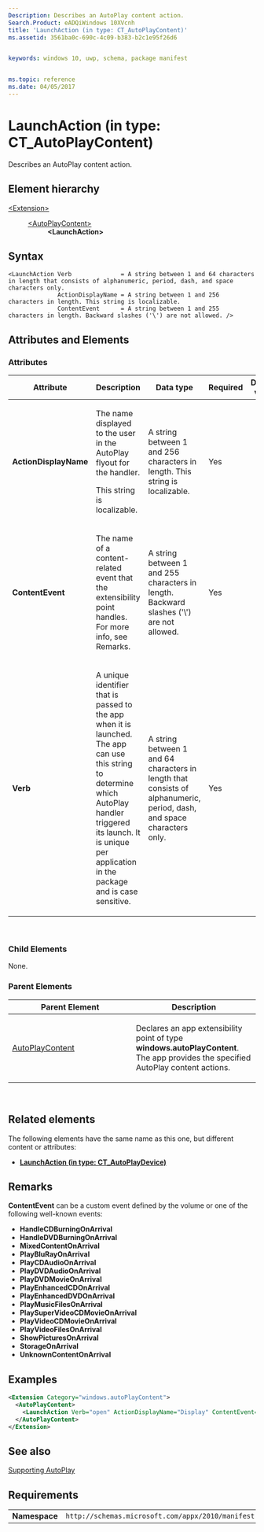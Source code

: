 ```yaml
---
Description: Describes an AutoPlay content action.
Search.Product: eADQiWindows 10XVcnh
title: 'LaunchAction (in type: CT_AutoPlayContent)'
ms.assetid: 3561ba0c-690c-4c09-b383-b2c1e95f26d6


keywords: windows 10, uwp, schema, package manifest


ms.topic: reference
ms.date: 04/05/2017
---
```


# LaunchAction (in type: CT_AutoPlayContent)


Describes an AutoPlay content action.

## Element hierarchy

<dl>
<dt><a href="element-extension.md">&lt;Extension&gt;</a></dt>
<dd>
<dl>
<dt><a href="element-autoplaycontent.md">&lt;AutoPlayContent&gt;</a></dt>
<dd><b>&lt;LaunchAction&gt;</b></dd>
</dl>
</dd>
</dl>

## Syntax

``` syntax
<LaunchAction Verb              = A string between 1 and 64 characters in length that consists of alphanumeric, period, dash, and space characters only.
              ActionDisplayName = A string between 1 and 256 characters in length. This string is localizable. 
              ContentEvent      = A string between 1 and 255 characters in length. Backward slashes ('\') are not allowed. />
```

## Attributes and Elements


### Attributes

<table>
<colgroup>
<col width="20%" />
<col width="20%" />
<col width="20%" />
<col width="20%" />
<col width="20%" />
</colgroup>
<thead>
<tr class="header">
<th>Attribute</th>
<th>Description</th>
<th>Data type</th>
<th>Required</th>
<th>Default value</th>
</tr>
</thead>
<tbody>
<tr class="odd">
<td><strong>ActionDisplayName</strong></td>
<td><p>The name displayed to the user in the AutoPlay flyout for the handler.</p>
<p>This string is localizable.</p></td>
<td>A string between 1 and 256 characters in length. This string is localizable.</td>
<td>Yes</td>
<td></td>
</tr>
<tr class="even">
<td><strong>ContentEvent</strong></td>
<td><p>The name of a content-related event that the extensibility point handles. For more info, see Remarks.</p></td>
<td>A string between 1 and 255 characters in length. Backward slashes ('\') are not allowed.</td>
<td>Yes</td>
<td></td>
</tr>
<tr class="odd">
<td><strong>Verb</strong></td>
<td><p>A unique identifier that is passed to the app when it is launched. The app can use this string to determine which AutoPlay handler triggered its launch. It is unique per application in the package and is case sensitive.</p></td>
<td>A string between 1 and 64 characters in length that consists of alphanumeric, period, dash, and space characters only.</td>
<td>Yes</td>
<td></td>
</tr>
</tbody>
</table>

 

### Child Elements

None.

### Parent Elements

<table>
<colgroup>
<col width="50%" />
<col width="50%" />
</colgroup>
<thead>
<tr class="header">
<th>Parent Element</th>
<th>Description</th>
</tr>
</thead>
<tbody>
<tr class="odd">
<td><a href="element-autoplaycontent.md">AutoPlayContent</a> </td>
<td><p>Declares an app extensibility point of type <strong>windows.autoPlayContent</strong>. The app provides the specified AutoPlay content actions.</p></td>
</tr>
</tbody>
</table>

 

## Related elements


The following elements have the same name as this one, but different content or attributes:

-   **[LaunchAction (in type: CT_AutoPlayDevice)](element-1-launchaction.md)**

## Remarks

**ContentEvent** can be a custom event defined by the volume or one of the following well-known events:

-   **HandleCDBurningOnArrival**
-   **HandleDVDBurningOnArrival**
-   **MixedContentOnArrival**
-   **PlayBluRayOnArrival**
-   **PlayCDAudioOnArrival**
-   **PlayDVDAudioOnArrival**
-   **PlayDVDMovieOnArrival**
-   **PlayEnhancedCDOnArrival**
-   **PlayEnhancedDVDOnArrival**
-   **PlayMusicFilesOnArrival**
-   **PlaySuperVideoCDMovieOnArrival**
-   **PlayVideoCDMovieOnArrival**
-   **PlayVideoFilesOnArrival**
-   **ShowPicturesOnArrival**
-   **StorageOnArrival**
-   **UnknownContentOnArrival**

## Examples

```XML
<Extension Category="windows.autoPlayContent">
  <AutoPlayContent>
    <LaunchAction Verb="open" ActionDisplayName="Display" ContentEvent="ShowPicturesOnArrival"/>
  </AutoPlayContent>
</Extension>
```

## See also


[Supporting AutoPlay](/previous-versions/windows/apps/hh452731(v=win.10))

## Requirements

|               |                                                             |
|---------------|-------------------------------------------------------------|
| **Namespace** | `http://schemas.microsoft.com/appx/2010/manifest` |

 

 